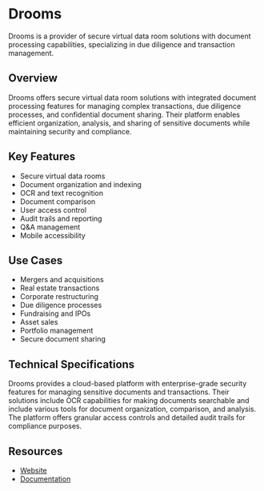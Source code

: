 # Drooms

Drooms is a provider of secure virtual data room solutions with document processing capabilities, specializing in due diligence and transaction management.

## Overview

Drooms offers secure virtual data room solutions with integrated document processing features for managing complex transactions, due diligence processes, and confidential document sharing. Their platform enables efficient organization, analysis, and sharing of sensitive documents while maintaining security and compliance.

## Key Features

- Secure virtual data rooms
- Document organization and indexing
- OCR and text recognition
- Document comparison
- User access control
- Audit trails and reporting
- Q&A management
- Mobile accessibility

## Use Cases

- Mergers and acquisitions
- Real estate transactions
- Corporate restructuring
- Due diligence processes
- Fundraising and IPOs
- Asset sales
- Portfolio management
- Secure document sharing

## Technical Specifications

Drooms provides a cloud-based platform with enterprise-grade security features for managing sensitive documents and transactions. Their solutions include OCR capabilities for making documents searchable and include various tools for document organization, comparison, and analysis. The platform offers granular access controls and detailed audit trails for compliance purposes.

## Resources

- [Website](https://www.drooms.com)
- [Documentation](https://www.drooms.com/resources)
